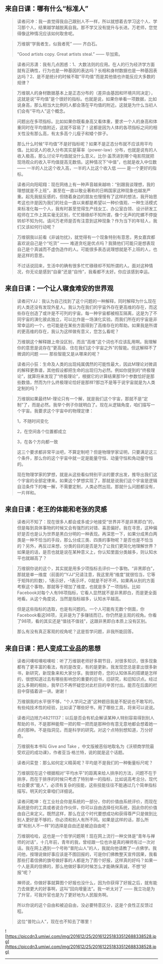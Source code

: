 ## 来自日课：哪有什么“标准人”

> 读者问冲：我一直觉得我自己跟别人不一样，所以就想着去学习这个人、学习那个人，结果越学越脱离自我。那不学又没有提升与长进。万老师，您觉得像这种情况应该如何取舍呢。

> 万维钢“学我者生，似我者死” —— 齐白石。
> 
> “Good artists copy. Great artists steal.” —— 毕加索。 

> 读者问苏潇：我有几点困惑：1、大数法则的应用。在人的行为经济学方面就有正确性，行为也是一种基因的表达吗？长相和身材数据也是一种基因表达吗？2、是不是统计的时候不取“平均值”而是其他值也许能反应大多数的规律？

> 万维钢人的身材数据基本上是正态分布的（差异由基因和环境共同决定），这就是说“平均值”是个很好的指标。也就是说，如果你单看一项数据，比如说身高，那么相当大比例的人都会落在平均值的附近。这就是为什么当初人们会有“平均人”这个概念。
> 
> 问题出在多项指标。比如如果你既看身高又看体重，要求一个人的身高和体重同时在平均值附近，这就不容易了！这都是因为人体的各项指标之间的相关性没有那么高，有太多高个儿瘦子和矮个胖子。
> 
> 那么什么时候“平均值”不是好指标呢？如果不是正态分布就不应该用平均值。比如说人的收入分布其实是幂率（power-law）分布，也就是说有的人收入极高，那么讨论平均值就没什么意义。比尔·盖茨进到哪个电影院就把现场观众的收入平均值提高无数倍。这种情况下“中值”，也就是收入中位数 —— 一半的人比这个收入高，一半的人比这个收入低 —— 是一个更好的指标。 

> 读者问向阳昭翔：现在网络上有一种声音越来越响：“别跟我谈理想，我的理想就是不上班”，甚至在一直以敬业著称的日韩国家这种现象也越发严重。起先我挺反感的，但随着身边的朋友也慢慢有了这样的想法，我开始思考这也许是因为我们的社会一直以来都是希望以一种价值观、一种生活模式来标准化每一个人，我有时甚至觉得生产线女工、办公室白领、设计研发工程师在工作上其实毫无区别，忙忙碌碌却不知所谓，像个无声的陀螺不停旋转却不知为何。请问万老师是否有注意到这种现象？作为当下的年轻人，我们又该如何行动呢？

> 万维钢我以前看《非诚勿扰》，就觉得有一个现象特别有意思，男女嘉宾都喜欢说自己是个“吃货” —— 难道贪吃是优点吗？我猜他们可能只是想表现自己是个真诚而不虚伪造作的人。可能很多表态说理想就是不上班的人，也是这样的意思。
> 
> 不过话说回来，生活中的确有很多忙忙碌碌却不知所谓的人。面对这种情况，你无论是感到“自豪”还是“自怜”，我看都不太好。你应该感到幸运。 

## 来自日课：一个让人寝食难安的世界观

> 读者问YJJ：我认为自己找到了这个问题的一种解释，同时解释为什么现在的人类还没有发现外星人。我认为在我们的宇宙外存在更高维的存在，而这些存在创造了或许是不可列的宇宙。每一种宇宙都被相互隔离，这是为了不同宇宙的演化彼此独立，可以比作是一场演化实验。而我们所在的宇宙是非常幸运的一个，也可能是在某些方面得到了高维存在的帮助。如果我是所谓的更高维的存在，我认为这样做有意义，您怎么看呢？

> 万维钢这个解释跟上帝没区别，而且“高维”这个词也不应该乱用啊。我理解你的意思是说存在“更高级、住在我们这个宇宙之外”的智能。但这解释不了微调的问题 —— 那些智能又是从哪来的呢？

> 读者问小狂：生命及人类的出现纯属偶然的可能性最大，因此M理论对微调的解释更靠谱，其他假设都把生命的出现归为必然。例如你提到的“终极理论”，就算将来发现了“终极理论”，根据它的计算结果那19个参数恰好是那些数值，然而为什么终极理论恰好是那样?那岂不是等于说宇宙就是为人类定制的吗？

> 万维钢如果最终M-理论只有一个解，就是我们这个宇宙，那就不是“定制”了，而是必然。我举个例子你就明白了。现在从逻辑角度，咱们描写一个宇宙。我要求这个宇宙中的物理定律：
> 
> 1，不随时间变化
> 
> 2，在空间各个位置都成立
> 
> 3，在各个方向都一致
> 
> 这三个要求都非常平淡吧，不算定制吧？但是物理学家证明，只要满足这三个条件，那么你的这个宇宙中就一定是能量守恒、动量守恒和角动量守恒的。
> 
> 现在物理学家的梦想，就是从这些看似特别平淡的要求出发，推导出我们这个宇宙的全部定律来。如果这个梦想实现了，那就是说我们这个宇宙是逻辑自洽条件下的唯一解，不需要定制，人类必然出现。那就什么问题都没有，一片祥和。 

## 来自日课：老王的体能和老张的灵感

> 读者问不知了：现在很多人都会或多或少地接受“世界并不是非黑即白”的，但是每到具体事物的时候又会有强烈的对错、喜恶偏好。我在寻思，这种偏好是否也是认为世界是黑白分明的一种表现。再深思一下，如果分成黑白两类是一种不恰当的手段，那么分成三类、四类的事物呢？是否也是不恰当的？另外，再反过来想，分类的目的是否是为了让我们更简化地理解世界？如果是的话，是否也就是说在某种意义上，你认知里面分类越多，则认知水平也就越高了？

> 万维钢你说的这个，其实就是用多少项指标去评价一个事物。“非黑即白”，那就是单一维度（前面的“YJJ”兄请注意，我这里用“维度”就很恰当，它等于矩阵的阶数），1表示好，-1表示坏，0就是不好不坏。如果再从别的方面考察这个事物，那就等于增加了维度，也就是多了一项指标。比如Facebook对每个人有98项指标，它看人显然就不是非黑即白，而是更全面地看。从这个角度说，当然是指标越多，认知水平越高。
> 
> 但是这些指标的选取，也是有问题的。一个人可能有无数个侧面，你Facebook看这98项，无非是为了多赚钱而已，你仍然是主观的视角。你看了98项，看的其实还是“值钱不值钱”，这跟非黑即白本质上没有区别。
> 
> 那么有没有真正客观的视角呢？这是哲学问题，非我所能回答。 

## 来自日课：把人变成工业品的思想

> 读者问噢啦噢啦噢啦：听了万维钢老师好多期节目，对很多知识，很多现象都有了更丰富的看法，有的是改变，有的是更新。我发现您总是拿出很多新书，新研究，新现象来和大家分享。我很好奇，您的认知体系的搭建是怎样的，很想知道过去有哪些影响您的重要的旧书，旧研究，和旧知识点。经过这么多期的相处，我早已不再怀疑您对此栏目的辛苦付出。能否在后面的栏目中穿插着讲一讲。谢谢！

> 万维钢我的水平很不够，“个人学问之道”这种题目我是不配说也不敢写的。有些纯技术性的经验，比如读了哪些好书，用了哪些工具，将来可以说说。

> 读者问边旭力48211137：以后是否会有机会解读某种人特别容易得到别人帮助的书，不是那种能帮一把的帮一把而是那种你有意无意地都会想着她一点的那种。不是指洞见，而是科学的研究。对这个点特别想知道，万分好奇。

> 万维钢有本书叫 Give and Take ，中文版被恶俗地取名为《沃顿商学院最受欢迎的成功课》，作者亚当·格兰特，说的就是这个话题。

> 读者问栾登：那么如何定义精英呢？平均是不是我们的一种衡量标尺呢？

> 万维钢现在这个根据相对“平均水平”的距离来给人排序的方法，问题不在于排序，而在于排序的时候只考虑了特别单一的指标，比如说高考总分。现代社会要求“能人”，必须有复杂的技能，这些技能往往不能通过几个简单指标描写。明天的文章咱们详细说。

> 读者问乾坤：在工业社会你是系统的一部分，你的价值由系统评价，而现在系统是你的工具或者说合作伙伴，你可以自由选择任何系统，因此你的价值由自己来定义。既然这样，那么在这个时代要想成功和获得尊严只是做到比别人更好是不够的，你必须和别人有所不同。如果是这样的话，那么所谓“和别人不一样”的选择是自由还是被迫自由呢？

> 万维钢哈哈，这也是一个哲学问题啊！现在网上流行一种文体是“青年与禅师的对话”，十几年前，青年的我，曾经跟一位也许是真的禅师有过一次对话。我在网上遇到一个号称“普陀山人”的人，我就向他请教了一点佛学。我问他，按理说做好事应该是不图回报的，可是你们佛教整天宣传因果，我看那些打着信佛的旗号做好事的人都是为了图个好报，这样真的好吗？如果一个人是真的信佛的，那么他做好事的时候怎么才能确保真诚，不想“好报”呢？
> 
> 禅师说，你做好事就算图个好报也没什么，因为你获得了好报之后，就有能力去做更大的好事啊，这叫“回向增量法”。我一听太对了 —— 我立功是为了升官，可我升官也是为了更好地为人民服务啊。
> 
> 所以你说的这个自由和被迫自由，没必要特意区分，这是个良性正反馈过程。
> 
> 这位“普陀山人”，现在也不知去了哪里！ 

![https://piccdn3.umiwi.com/img/201612/25/201612251833512688338528.jpg](https://piccdn3.umiwi.com/img/201612/25/201612251833512688338528.jpg)

---
